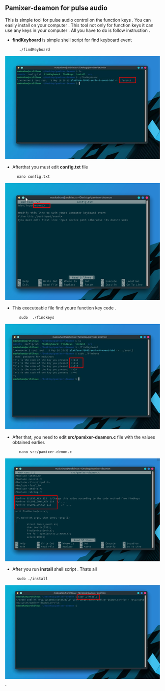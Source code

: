 ## Pamixer-deamon for pulse audio 
This is simple tool  for pulse audio control on the function keys . You can easily install on your computer . This tool not only for function keys it can use any keys in your computer . All you have to do is follow instruction .

- **findKeyboard** is simple shell script for find keyboard event 

   		 ./findKeyboard
    
![](assets/1.jpg)
   
-  Afterthat you must edit **config.txt** file 

   		 nano config.txt
    
![](assets/2.png)

- This executeable file find youre function key code . 

    	 sudo  ./findkeys

![](assets/3.jpg)

- After that, you need to edit **src/pamixer-deamon.c** file with the values obtained earlier.

   		 nano src/pamixer-demon.c

![](assets/4.png)

- After you run **install** shell script . Thats all

    	sudo ./install
    
![](assets/5.jpg)



   

`    

 
